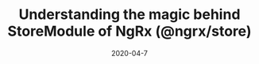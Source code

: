 ---
title: Understanding the magic behind StoreModule of NgRx (@ngrx/store)
publication: https://indepth.dev/understanding-the-magic-behind-ngrx-store/
date: 2020-04-7
published: true
slug: /blog/ngrxstore
tags: ["angular", "ngrx", "publication: inDepth.dev"]
---